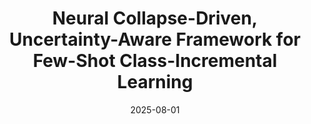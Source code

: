 ---
title: "Neural Collapse-Driven, Uncertainty-Aware Framework for Few-Shot Class-Incremental Learning"
collection: publications
category: thesis
header:
    teaser: /images/msthesis.jpg
date: 2025-08-01
authors: <b>Sungwon Woo</b>
venue: M.S. Thesis, Sogang University, 2025.
tags: ["continual learning", "few-shot learning", "neural collapse"]
buttons:
    - type: paper
      url: /files/Sungwon_s_Masters.pdf
    - type: presentation
      url: /files/ms_thesis.pdf
---